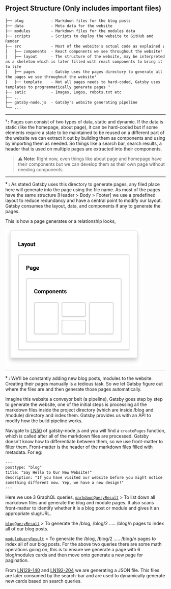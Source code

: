 ## Project Structure (Only includes important files)

```
├── blog            - Markdown files for the blog posts
├── data            - Meta data for the website
├── modules         - Markdown files for the modules data
├── scripts         - Scripts to deploy the website to GitHub and Render
├── src             - Most of the website's actual code as explained ↓
│   ├── components  - React components we see throughout the website¹
│   ├── layout      - The structure of the website, may be interpreted as a skeleton which is later filled with react components to bring it to life
│   ├── pages       - Gatsby uses the pages directory to generate all the pages we see throughout the website²
│   ├── template    - Not all pages needs to hard-coded, Gatsby uses templates to programmatically generate pages ³
├── satic           - Images, Logos, robots.txt etc
├── ...
├── gatsby-node.js  - Gatsby's website generating pipeline
└── ...
```

---

**¹ :** Pages can consist of two types of data, static and dynamic. If the data is static (like the homepage, about page), it can be hard-coded but if some elements require a state to be maintained to be reused on a different part of the website we can extract it out by building them as components and using by importing them as needed. So things like a search bar, search results, a header that is used on multiple pages are extracted into their components.

> **⚠️ Note:** Right now, even things like about page and homepage have their components but we can develop them as their own page without needing components.

---

**² :** As stated Gatsby uses this directory to generate pages, any filed place here will generate into the page using the file name. As most of the pages have the same structure [Header > Body > Footer] we use a predefined layout to reduce redundancy and have a central point to modify our layout. Gatsby consumes the layout, data, and components if any to generate the pages.

This is how a page generates or a relationship looks,

![Page Relations](./images/00-page-relations.png)

---

**³ :** We'll be constantly adding new blog posts, modules to the website. Creating their pages manually is a tedious task. So we let Gatsby figure out where the files are and then generate those pages automatically.

Imagine this website a conveyor belt (a pipeline), Gatsby goes step by step to generate the website, one of the initial steps is processing all the markdown files inside the project directory (which are inside /blog and /module) directory and index them. Gatsby provides us with an API to modify how the build pipeline works.

Navigate to [LN50](https://github.com/MovingBlocks/ModuleSite/blob/master/gatsby-node.js#L50) of gatsby-node.js and you will find a `createPages` function, which is called after all of the markdown files are processed. Gatsby doesn't know how to differentiate between them, so we use front-matter to filter them. Front-matter is the header of the markdown files filled with metadata. For eg:

```
---
posttype: "blog"
title: "Say Hello to Our New Website!"
description: "If you have visited our website before you might notice something different now. Yep, we have a new design!"
---
```

Here we use 3 GraphQL queries,
[`markdownQueryResult`](https://github.com/MovingBlocks/ModuleSite/blob/master/gatsby-node.js#L55-L79) > To list down all markdown files and generate the blog and module pages. It also scans front-matter to identify whether it is a blog post or module and gives it an appropriate slug/URL.

[`blogQueryResult`](https://github.com/MovingBlocks/ModuleSite/blob/master/gatsby-node.js#L89-L157) > To generate the /blog, /blog/2 ..... /blog/n pages to index all of our blog posts.

[`moduleQueryResult`](https://github.com/MovingBlocks/ModuleSite/blob/master/gatsby-node.js#L159-L221) > To generate the /blog, /blog/2 ..... /blog/n pages to index all of our blog posts.
For the above two queries there are some math operations going on, this is to ensure we generate a page with 6 blog/modules cards and then move onto generate a new page for pagination.

From [LN129-140](https://github.com/MovingBlocks/ModuleSite/blob/master/gatsby-node.js#L129-L140) and [LN192-204](https://github.com/MovingBlocks/ModuleSite/blob/master/gatsby-node.js#L192-L204) we are generating a JSON file. This files are later consumed by the search-bar and are used to dynamically generate new cards based on search queries.
